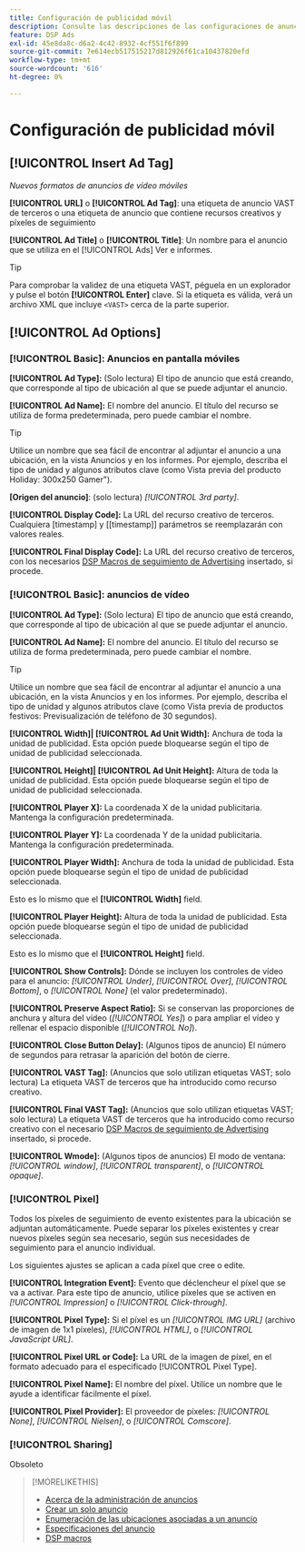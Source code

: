 ```yaml
---
title: Configuración de publicidad móvil
description: Consulte las descripciones de las configuraciones de anuncios disponibles para anuncios móviles.
feature: DSP Ads
exl-id: 45e8da8c-d6a2-4c42-8932-4cf551f6f899
source-git-commit: 7e614ecb517515217d812926f61ca10437820efd
workflow-type: tm+mt
source-wordcount: '616'
ht-degree: 0%

---
```


# Configuración de publicidad móvil

## [!UICONTROL Insert Ad Tag]

*Nuevos formatos de anuncios de vídeo móviles*

**[!UICONTROL URL]** o **[!UICONTROL Ad Tag]**: una etiqueta de anuncio VAST de terceros o una etiqueta de anuncio que contiene recursos creativos y píxeles de seguimiento

**[!UICONTROL Ad Title]** o **[!UICONTROL Title]**: Un nombre para el anuncio que se utiliza en el [!UICONTROL Ads] Ver e informes.

>[!TIP]
>
> Para comprobar la validez de una etiqueta VAST, péguela en un explorador y pulse el botón **[!UICONTROL Enter]** clave. Si la etiqueta es válida, verá un archivo XML que incluye `<VAST>` cerca de la parte superior.

## [!UICONTROL Ad Options]

### [!UICONTROL Basic]: Anuncios en pantalla móviles

**[!UICONTROL Ad Type]:** (Solo lectura) El tipo de anuncio que está creando, que corresponde al tipo de ubicación al que se puede adjuntar el anuncio.

**[!UICONTROL Ad Name]:** El nombre del anuncio. El título del recurso se utiliza de forma predeterminada, pero puede cambiar el nombre.

>[!TIP]
>
> Utilice un nombre que sea fácil de encontrar al adjuntar el anuncio a una ubicación, en la vista Anuncios y en los informes. Por ejemplo, describa el tipo de unidad y algunos atributos clave (como Vista previa del producto Holiday: 300x250 Gamer&quot;).

**\[Origen del anuncio\]**: (solo lectura) *[!UICONTROL 3rd party]*.

**[!UICONTROL Display Code]:** La URL del recurso creativo de terceros. Cualquiera [timestamp] y [[timestamp]] parámetros se reemplazarán con valores reales.

**[!UICONTROL Final Display Code]:** La URL del recurso creativo de terceros, con los necesarios [DSP Macros de seguimiento de Advertising](/help/dsp/campaign-management/macros.md) insertado, si procede.

### [!UICONTROL Basic]: anuncios de vídeo

**[!UICONTROL Ad Type]:** (Solo lectura) El tipo de anuncio que está creando, que corresponde al tipo de ubicación al que se puede adjuntar el anuncio.

**[!UICONTROL Ad Name]:** El nombre del anuncio. El título del recurso se utiliza de forma predeterminada, pero puede cambiar el nombre.

>[!TIP]
>
> Utilice un nombre que sea fácil de encontrar al adjuntar el anuncio a una ubicación, en la vista Anuncios y en los informes. Por ejemplo, describa el tipo de unidad y algunos atributos clave (como Vista previa de productos festivos: Previsualización de teléfono de 30 segundos).

**[!UICONTROL Width]| [!UICONTROL Ad Unit Width]:** Anchura de toda la unidad de publicidad. Esta opción puede bloquearse según el tipo de unidad de publicidad seleccionada.

**[!UICONTROL Height]| [!UICONTROL Ad Unit Height]:** Altura de toda la unidad de publicidad. Esta opción puede bloquearse según el tipo de unidad de publicidad seleccionada.

**[!UICONTROL Player X]:** La coordenada X de la unidad publicitaria. Mantenga la configuración predeterminada.

**[!UICONTROL Player Y]:** La coordenada Y de la unidad publicitaria. Mantenga la configuración predeterminada.

**[!UICONTROL Player Width]:** Anchura de toda la unidad de publicidad. Esta opción puede bloquearse según el tipo de unidad de publicidad seleccionada.

Esto es lo mismo que el **[!UICONTROL Width]** field.

**[!UICONTROL Player Height]:** Altura de toda la unidad de publicidad. Esta opción puede bloquearse según el tipo de unidad de publicidad seleccionada.

Esto es lo mismo que el **[!UICONTROL Height]** field.

**[!UICONTROL Show Controls]:** Dónde se incluyen los controles de vídeo para el anuncio: *[!UICONTROL Under]*, *[!UICONTROL Over]*, *[!UICONTROL Bottom]*, o *[!UICONTROL None]* (el valor predeterminado).

**[!UICONTROL Preserve Aspect Ratio]:** Si se conservan las proporciones de anchura y altura del vídeo (*[!UICONTROL Yes]*) o para ampliar el vídeo y rellenar el espacio disponible (*[!UICONTROL No]*).

**[!UICONTROL Close Button Delay]:** (Algunos tipos de anuncio) El número de segundos para retrasar la aparición del botón de cierre.

**[!UICONTROL VAST Tag]:** (Anuncios que solo utilizan etiquetas VAST; solo lectura) La etiqueta VAST de terceros que ha introducido como recurso creativo.

**[!UICONTROL Final VAST Tag]:** (Anuncios que solo utilizan etiquetas VAST; solo lectura) La etiqueta VAST de terceros que ha introducido como recurso creativo con el necesario [DSP Macros de seguimiento de Advertising](/help/dsp/campaign-management/macros.md) insertado, si procede.

**[!UICONTROL Wmode]:** (Algunos tipos de anuncios) El modo de ventana: *[!UICONTROL window]*, *[!UICONTROL transparent]*, o *[!UICONTROL opaque]*.

### [!UICONTROL Pixel]

Todos los píxeles de seguimiento de evento existentes para la ubicación se adjuntan automáticamente. Puede separar los píxeles existentes y crear nuevos píxeles según sea necesario, según sus necesidades de seguimiento para el anuncio individual.

Los siguientes ajustes se aplican a cada píxel que cree o edite.

**[!UICONTROL Integration Event]:** Evento que déclencheur el píxel que se va a activar. Para este tipo de anuncio, utilice píxeles que se activen en *[!UICONTROL Impression]* o *[!UICONTROL Click-through]*.

**[!UICONTROL Pixel Type]:** Si el píxel es un *[!UICONTROL IMG URL]* (archivo de imagen de 1x1 píxeles), *[!UICONTROL HTML]*, o *[!UICONTROL JavaScript URL]*.

**[!UICONTROL Pixel URL or Code]:** La URL de la imagen de píxel, en el formato adecuado para el especificado [!UICONTROL Pixel Type].

**[!UICONTROL Pixel Name]:** El nombre del píxel. Utilice un nombre que le ayude a identificar fácilmente el píxel.

**[!UICONTROL Pixel Provider]:** El proveedor de píxeles: *[!UICONTROL None]*, *[!UICONTROL Nielsen]*, o *[!UICONTROL Comscore]*.

### [!UICONTROL Sharing]

Obsoleto

>[!MORELIKETHIS]
>
>* [Acerca de la administración de anuncios](ad-about.md)
>* [Crear un solo anuncio](ad-create.md)
>* [Enumeración de las ubicaciones asociadas a un anuncio](/help/dsp/campaign-management/ads/ad-list-placements.md)
>* [Especificaciones del anuncio](ad-specs.md)
>* [DSP macros](/help/dsp/campaign-management/macros.md)

